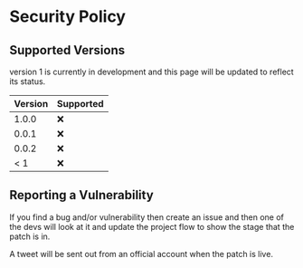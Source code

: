 # Security Policy

## Supported Versions

version 1 is currently in development and this page will be updated to reflect its status.

| Version | Supported          |
| ------- | ------------------ |
| 1.0.0   | :x:                |
| 0.0.1   | :x:                |
| 0.0.2   | :x:                |
| < 1     | :x:                |

## Reporting a Vulnerability

If you find a bug and/or vulnerability then create an issue and then one of the devs 
will look at it and update the project flow to show the stage that the patch is in.

A tweet will be sent out from an official account when the patch is live.
